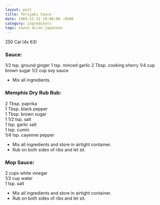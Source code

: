 ```yaml
---
layout: post
title: Teriyaki Sauce
date: 1969-12-31 19:00:00 -0500
category: ingredients
tags: sauce asian japanese
---
```

250 Cal (4x 63)

### Sauce:

1/2 tsp. ground ginger
1 tsp. minced garlic
2 Tbsp. cooking sherry
1/4 cup brown sugar
1/2 cup soy sauce

* Mix all ingredients.

### Memphis Dry Rub Rub:

2 Tbsp. paprika  
1 Tbsp. black pepper  
1 Tbsp. brown sugar  
1 1/2 tsp. salt  
1 tsp. garlic salt  
1 tsp. cumin  
1/4 tsp. cayenne pepper  

* Mix all ingredients and store in airtight container.
* Rub on both sides of ribs and let sit.

### Mop Sauce:
2 cups white vinegar  
1/2 cup water  
1 tsp. salt  

* Mix all ingredients and store in airtight container.
* Rub on both sides of ribs and let sit.
